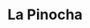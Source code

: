 ---
title: "La Pinocha"
url: /ciudad-autonoma-de-buenos-aires/la-pinocha-avenida-santa-fe/
shop: confitería
---
